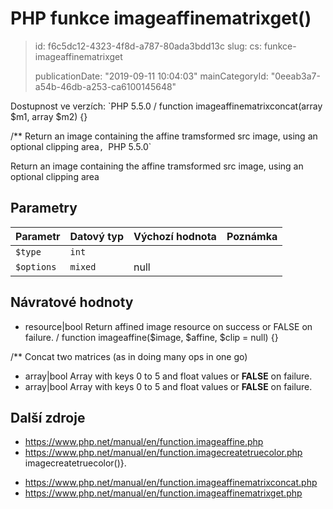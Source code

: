 PHP funkce imageaffinematrixget()
=================================

> id: f6c5dc12-4323-4f8d-a787-80ada3bdd13c
> slug:
> 	cs: funkce-imageaffinematrixget
> 
> publicationDate: "2019-09-11 10:04:03"
> mainCategoryId: "0eeab3a7-a54b-46db-a253-ca6100145648"

Dostupnost ve verzích: `PHP 5.5.0
/
function imageaffinematrixconcat(array $m1, array $m2) {}

/**
Return an image containing the affine tramsformed src image, using an optional clipping area`, `PHP 5.5.0`

Return an image containing the affine tramsformed src image, using an optional clipping area


Parametry
--------------

| Parametr | Datový typ | Výchozí hodnota | Poznámka |
|-----|-----|-----|-----|
| `$type` | `int` |  |  |
| `$options` | `mixed` | null |  |


Návratové hodnoty
----------------


- resource|bool Return affined image resource on success or FALSE on failure.
/
function imageaffine($image, $affine, $clip = null) {}

/**
Concat two matrices (as in doing many ops in one go)
- array|bool Array with keys 0 to 5 and float values or <b>FALSE</b> on failure.
- array|bool Array with keys 0 to 5 and float values or <b>FALSE</b> on failure.

Další zdroje
------------


- https://www.php.net/manual/en/function.imageaffine.php
- https://www.php.net/manual/en/function.imagecreatetruecolor.php imagecreatetruecolor()}.</p>
- https://www.php.net/manual/en/function.imageaffinematrixconcat.php
- https://www.php.net/manual/en/function.imageaffinematrixget.php
